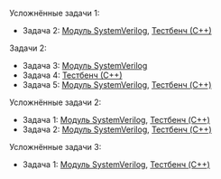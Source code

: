 Усложнённые задачи 1:
 - Задача 2: [Модуль SystemVerilog](task_h1_2.v), [Тестбенч (С++)](task_h1_2.cpp)
 
 Задачи 2:
 - Задача 3: [Модуль SystemVerilog](xor4.v)
 - Задача 4: [Тестбенч (С++)](xor4.cpp)
 - Задача 5: [Модуль SystemVerilog](npriority.v), [Тестбенч (C++)](npriority.cpp)
 
 Усложнённые задачи 2:
 - Задача 1: [Модуль SystemVerilog](mux8.v), [Тестбенч (C++)](mux8.cpp)
 - Задача 2: [Модуль SystemVerilog](srff.v), [Тестбенч (C++)](srff.cpp)
 
Усложнённые задачи 3:
 - Задача 1: [Модуль SystemVerilog](alu32.v), [Тестбенч (C++)](alu32.cpp)
